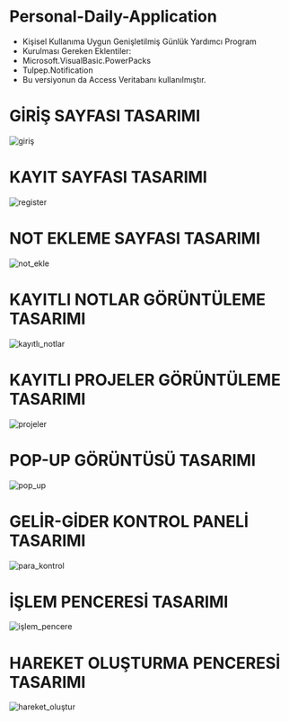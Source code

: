 # Personal-Daily-Application

- Kişisel Kullanıma Uygun Genişletilmiş Günlük Yardımcı Program
- Kurulması Gereken Eklentiler:
 - Microsoft.VisualBasic.PowerPacks
 - Tulpep.Notification
 - Bu versiyonun da Access Veritabanı kullanılmıştır.
 
 # GİRİŞ SAYFASI TASARIMI
 
 ![giriş](https://user-images.githubusercontent.com/34923740/69910403-0e503a00-141c-11ea-9726-e953180bf76a.PNG)


# KAYIT SAYFASI TASARIMI

![register](https://user-images.githubusercontent.com/34923740/69910405-232ccd80-141c-11ea-98f6-854d3150c7a9.PNG)



# NOT EKLEME SAYFASI TASARIMI

![not_ekle](https://user-images.githubusercontent.com/34923740/69910413-3d66ab80-141c-11ea-9054-8ad19896c18d.PNG)



# KAYITLI NOTLAR GÖRÜNTÜLEME TASARIMI

![kayıtlı_notlar](https://user-images.githubusercontent.com/34923740/69910420-5a02e380-141c-11ea-8206-7064bbe4981d.PNG)



# KAYITLI PROJELER GÖRÜNTÜLEME TASARIMI

![projeler](https://user-images.githubusercontent.com/34923740/69910425-730b9480-141c-11ea-9775-2ae469ab389b.PNG)



# POP-UP GÖRÜNTÜSÜ TASARIMI

![pop_up](https://user-images.githubusercontent.com/34923740/69910430-8454a100-141c-11ea-8061-529dcf5b5aaa.PNG)



# GELİR-GİDER KONTROL PANELİ TASARIMI

![para_kontrol](https://user-images.githubusercontent.com/34923740/69910434-93d3ea00-141c-11ea-8a7b-c8168758b6bf.PNG)



# İŞLEM PENCERESİ TASARIMI

![işlem_pencere](https://user-images.githubusercontent.com/34923740/69910439-a2220600-141c-11ea-96b3-518341ac5454.PNG)



# HAREKET OLUŞTURMA PENCERESİ TASARIMI

![hareket_oluştur](https://user-images.githubusercontent.com/34923740/69910440-afd78b80-141c-11ea-8d5d-bf825a7ee860.PNG)





